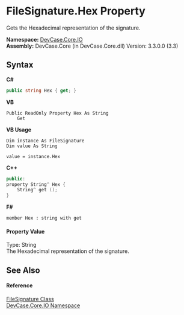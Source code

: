# FileSignature.Hex Property 
 

Gets the Hexadecimal representation of the signature.

**Namespace:**&nbsp;<a href="N_DevCase_Core_IO">DevCase.Core.IO</a><br />**Assembly:**&nbsp;DevCase.Core (in DevCase.Core.dll) Version: 3.3.0.0 (3.3)

## Syntax

**C#**<br />
``` C#
public string Hex { get; }
```

**VB**<br />
``` VB
Public ReadOnly Property Hex As String
	Get
```

**VB Usage**<br />
``` VB Usage
Dim instance As FileSignature
Dim value As String

value = instance.Hex

```

**C++**<br />
``` C++
public:
property String^ Hex {
	String^ get ();
}
```

**F#**<br />
``` F#
member Hex : string with get

```


#### Property Value
Type: String<br />The Hexadecimal representation of the signature.

## See Also


#### Reference
<a href="T_DevCase_Core_IO_FileSignature">FileSignature Class</a><br /><a href="N_DevCase_Core_IO">DevCase.Core.IO Namespace</a><br />